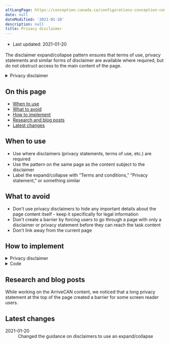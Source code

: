 ```yaml
---
altLangPage: https://conception.canada.ca/configurations-conception-communes/avis-confidentialite.html
date: null
dateModified: '2021-01-20'
description: null
title: Privacy disclaimer
---
```



<div class="row">
 <div class="col-md-12 pull-left">
  <ul class="list-inline small mrgn-bttm-sm" id="list-inline-desktop-only" style="line-height:1.65em">
   <li class="mrgn-rght-lg">
    Last updated: 2021-01-20
   </li>
  </ul>
 </div>
</div>

<p>
 The disclaimer expand/collapse pattern ensures that terms of use, privacy statements and similar forms of disclaimer are available where required, but do not obstruct access to the main content of the page.
</p>

<div class="pattern-demo mrgn-bttm-md">
 <details>
  <summary>
   Privacy disclaimer
  </summary>
  <p>
   The personal information provided is governed in accordance with the
   <cite>
    Privacy Act
   </cite>
   . This personal information is being collected as part of the Government of Canada’s...
  </p>
  <p>
   [Include the full privacy disclaimer in the expand/collapse, including headings, sub-headings, etc.]
  </p>
 </details>
</div>

<section>
 <h2>
  On this page
 </h2>
 <ul>
  <li>
   <a href="#when">
    When to use
   </a>
  </li>
  <li>
   <a href="#avoid">
    What to avoid
   </a>
  </li>
  <li>
   <a href="#how">
    How to implement
   </a>
  </li>
  <li>
   <a href="#research">
    Research and blog posts
   </a>
  </li>
  <li>
   <a href="#latest">
    Latest changes
   </a>
  </li>
 </ul>
</section>

<section>
 <h2 id="when">
  When to use
 </h2>
 <ul>
  <li>
   Use where disclaimers (privacy statements, terms of use, etc.) are required
  </li>
  <li>
   Use the pattern on the same page as the content subject to the disclaimer
  </li>
  <li>
   Label the expand/collapse with “Terms and conditions,” “Privacy statement,” or something similar
  </li>
 </ul>
</section>

<section>
 <h2 id="avoid">
  What to avoid
 </h2>
 <ul>
  <li>
   Don't use privacy disclaimers to hide any important details about the page content itself - keep it specifically for legal information
  </li>
  <li>
   Don't create a barrier by forcing users to go through a page with only a disclaimer or privacy statement before they can reach the task content
  </li>
  <li>
   Don't link away from the current page
  </li>
 </ul>
</section>

<section>
 <h2 id="how">
  How to implement
 </h2>
 <div class="pattern-demo mrgn-bttm-md">
  <details>
   <summary>
    Privacy disclaimer
   </summary>
   <p>
    The personal information provided is governed in accordance with the
    <cite>
     Privacy Act
    </cite>
    . This personal information is being collected as part of the Government of Canada’s...
   </p>
   <p>
    [Include the full privacy disclaimer in the expand/collapse, including headings, sub-headings, etc.]
   </p>
  </details>
 </div>
 <details>
  <summary>
   Code
  </summary>
  <pre><code>&lt;details&gt;
 &lt;summary&gt;Privacy disclaimer&lt;/summary&gt;
 &lt;p&gt;[Disclaimer text]&lt;/p&gt;
&lt;/details&gt;</code></pre>
 </details>
</section>

<h2 id="research">
 Research and blog posts
</h2>

<p>
 While working on the ArriveCAN content, we noticed that a long privacy statement at the top of the page created a barrier for some screen reader users.
</p>


<h2 id="latest">
 Latest changes
</h2>

<section>
 <dl class="dl-ho&lt;!-- rizontal">
  <dt>
   <time class="link-muted" datetime="2021-01-20">
    2021-01-20
   </time>
  </dt>
  <dd>
   Changed the guidance on disclaimers to use an expand/collapse
  </dd>
 </dl>
</section>







